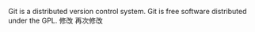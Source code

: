 Git is a distributed version control system.
Git is free software distributed under the GPL.
修改
再次修改
